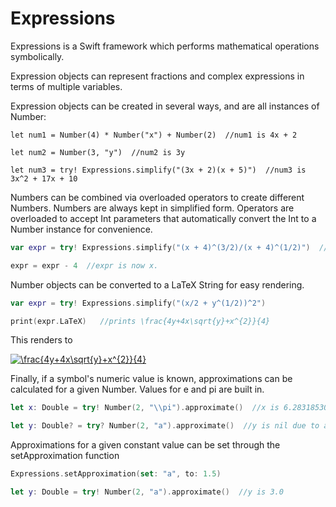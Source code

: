 # Expressions
Expressions is a Swift framework which performs mathematical operations symbolically.

Expression objects can represent fractions and complex expressions in terms of multiple variables.  

Expression objects can be created in several ways, and are all instances of Number:

`let num1 = Number(4) * Number("x") + Number(2)  //num1 is 4x + 2 `

`let num2 = Number(3, "y")  //num2 is 3y`

`let num3 = try! Expressions.simplify("(3x + 2)(x + 5)")  //num3 is 3x^2 + 17x + 10`

Numbers can be combined via overloaded operators to create different Numbers.  Numbers are always kept in simplified form. Operators are overloaded to accept Int parameters that automatically convert the Int to a Number instance for convenience. 

```Swift
var expr = try! Expressions.simplify("(x + 4)^(3/2)/(x + 4)^(1/2)")  //expr is x + 4

expr = expr - 4  //expr is now x.
```

Number objects can be converted to a LaTeX String for easy rendering.

```Swift
var expr = try! Expressions.simplify("(x/2 + y^(1/2))^2")

print(expr.LaTeX)   //prints \frac{4y+4x\sqrt{y}+x^{2}}{4}
```
This renders to

<a href="https://www.codecogs.com/eqnedit.php?latex=\frac{4y&plus;4x\sqrt{y}&plus;x^{2}}{4}" target="_blank"><img src="https://latex.codecogs.com/gif.latex?\frac{4y&plus;4x\sqrt{y}&plus;x^{2}}{4}" title="\frac{4y+4x\sqrt{y}+x^{2}}{4}" /></a>

Finally, if a symbol's numeric value is known, approximations can be calculated for a given Number.  Values for e and pi
are built in.

```Swift
let x: Double = try! Number(2, "\\pi").approximate()  //x is 6.283185307179586

let y: Double? = try? Number(2, "a").approximate()  //y is nil due to an UndefinedConstantError
```
Approximations for a given constant value can be set through the setApproximation function
```Swift
Expressions.setApproximation(set: "a", to: 1.5)

let y: Double = try! Number(2, "a").approximate()  //y is 3.0
```
